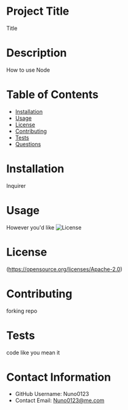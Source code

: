 
# Project Title
Title

# Description
How to use Node

# Table of Contents 
* [Installation](#-Installation)
* [Usage](#-Usage)
* [License](#-Installation)
* [Contributing](#-Contributing)
* [Tests](#-Tests)
* [Questions](#-Contact-Information)
    
# Installation
Inquirer
# Usage
However you'd like 
![License](https://img.shields.io/badge/License-Apache%202.0-blue.svg)
# License
(https://opensource.org/licenses/Apache-2.0)

# Contributing 
forking repo
# Tests
code like you mean it 
# Contact Information 
* GitHub Username: Nuno0123
* Contact Email: Nuno0123@me.com
